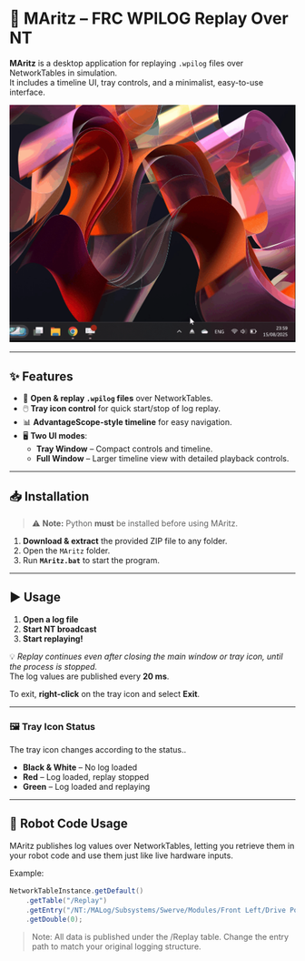 # 🚀 **MAritz – FRC WPILOG Replay Over NT**

**MAritz** is a desktop application for replaying `.wpilog` files over NetworkTables in simulation.  
It includes a timeline UI, tray controls, and a minimalist, easy-to-use interface.

![Demo](/DocsMaterial/Demo.gif)

---

## ✨ **Features**
- 📂 **Open & replay `.wpilog` files** over NetworkTables.  
- 🖱️ **Tray icon control** for quick start/stop of log replay.  
- 📊 **AdvantageScope-style timeline** for easy navigation.  
- 🖥️ **Two UI modes**:
  - **Tray Window** – Compact controls and timeline.  
  - **Full Window** – Larger timeline view with detailed playback controls.  

---

## 📥 **Installation**
> ⚠️ **Note:** Python **must** be installed before using MAritz.

1. **Download & extract** the provided ZIP file to any folder.  
2. Open the `MAritz` folder.  
3. Run **`MAritz.bat`** to start the program.  

---

## ▶️ **Usage**
1. **Open a log file**  
2. **Start NT broadcast**  
3. **Start replaying!** 

💡 *Replay continues even after closing the main window or tray icon, until the process is stopped.*  
The log values are published every **20 ms**.  

To exit, **right-click** on the tray icon and select **Exit**.  

---

### 🖼️ **Tray Icon Status**
The tray icon changes according to the status..
- **Black & White** – No log loaded  
- **Red** – Log loaded, replay stopped 
- **Green** – Log loaded and replaying 

---

## 🤖 **Robot Code Usage**

MAritz publishes log values over NetworkTables, letting you retrieve them in your robot code and use them just like live hardware inputs.

Example:
```java
NetworkTableInstance.getDefault()
    .getTable("/Replay")
    .getEntry("/NT:/MALog/Subsystems/Swerve/Modules/Front Left/Drive Position")
    .getDouble(0);
```

> Note:
All data is published under the /Replay table.
Change the entry path to match your original logging structure.
